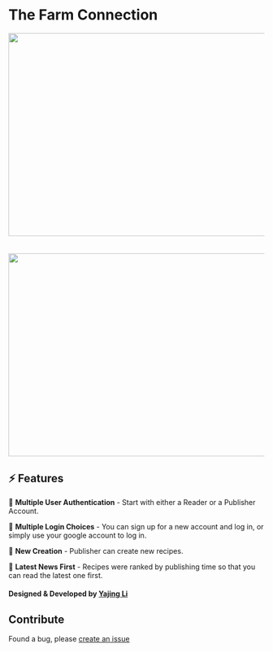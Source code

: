 # The Farm Connection




<p align="center">
  <img src="./home.png" width=700 height=400 />
  <br><br><br>
  <img src="./detail.png" width=600 height=400 />
</p>

## ⚡ Features

🎯 **Multiple User Authentication** - Start with either a Reader or a Publisher Account.

🎯 **Multiple Login Choices** - You can sign up for a new account and log in, or simply use your google account to log in.

🎯 **New Creation** - Publisher can create new recipes.

🎯 **Latest News First** - Recipes were ranked by publishing time so that you can read the latest one first.



#### Designed & Developed by [Yajing Li](https://www.github.com/LiArAu)

## Contribute
Found a bug, please [create an issue](https://github.com/LiArAu/TheFarmConnection/issues)

